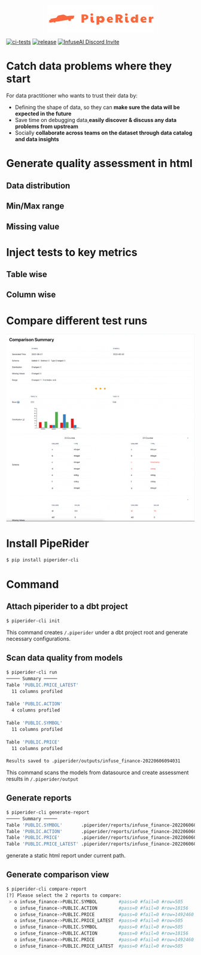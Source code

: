 
<p align="center">
  <a href="https://piperider.io">
    <img  src="/.github/images/logo.svg"
      width="284" border="0" alt="PipeRider">
  </a>
</p>

[![ci-tests](https://github.com/infuseai/piperider-cli/actions/workflows/tests.yaml/badge.svg)](https://github.com/infuseai/piperider-cli/actions/workflows/tests.yaml/badge.svg)
[![release](https://img.shields.io/github/release/infuseAI/piperider-cli/all.svg?style=flat-square)](https://github.com/infuseAI/piperider-cli/releases)
[![InfuseAI Discord Invite](https://img.shields.io/discord/664381609771925514?color=%237289DA&label=chat&logo=discord&logoColor=white)](https://discord.com/invite/5zb2aK9KBV)

# Catch data problems where they start
For data practitioner who wants to trust their data by:  
- Defining the shape of data, so they can **make sure the data will be expected in the future** 
- Save time on debugging data,**easily discover & discuss any data problems from upstream**
- Socially **collaborate across teams on the dataset through data catalog and data insights**

# Generate quality assessment in html
## Data distribution
## Min/Max range
## Missing value

# Inject tests to key metrics
## Table wise
## Column wise

# Compare different test runs
![comparison_view](/images/piperider_comparison_view.png)

# Install PipeRider

```bash
$ pip install piperider-cli
```

# Command

## Attach piperider to a dbt project
```bash
$ piperider-cli init
```
This command creates `/.piperider` under a dbt project root and generate necessary configurations.


## Scan data quality from models
```bash
$ piperider-cli run
───── Summary ─────
Table 'PUBLIC.PRICE_LATEST'
  11 columns profiled

Table 'PUBLIC.ACTION'
  4 columns profiled

Table 'PUBLIC.SYMBOL'
  11 columns profiled

Table 'PUBLIC.PRICE'
  11 columns profiled

Results saved to .piperider/outputs/infuse_finance-20220606094031
```
This command scans the models from datasource and create assessment results in `/.piperider/output`

## Generate reports
```bash
$ piperider-cli generate-report
───── Summary ─────
Table 'PUBLIC.SYMBOL'       .piperider/reports/infuse_finance-20220606094618/PUBLIC.SYMBOL.html
Table 'PUBLIC.ACTION'       .piperider/reports/infuse_finance-20220606094618/PUBLIC.ACTION.html
Table 'PUBLIC.PRICE'        .piperider/reports/infuse_finance-20220606094618/PUBLIC.PRICE.html
Table 'PUBLIC.PRICE_LATEST' .piperider/reports/infuse_finance-20220606094618/PUBLIC.PRICE_LATEST.html
```
generate a static html report under current path. 

## Generate comparison view
```bash
$ piperider-cli compare-report
[?] Please select the 2 reports to compare:
 > o infuse_finance->PUBLIC.SYMBOL        #pass=0 #fail=0 #row=505      #column=11  2022-06-02T16:27:54.115939Z
   o infuse_finance->PUBLIC.ACTION        #pass=0 #fail=0 #row=18156    #column=4   2022-06-02T16:27:54.115939Z
   o infuse_finance->PUBLIC.PRICE         #pass=0 #fail=0 #row=1492460  #column=11  2022-06-02T16:27:54.115939Z
   o infuse_finance->PUBLIC.PRICE_LATEST  #pass=0 #fail=0 #row=505      #column=11  2022-06-02T16:27:54.115939Z
   o infuse_finance->PUBLIC.SYMBOL        #pass=0 #fail=0 #row=505      #column=11  2022-06-02T15:46:24.464595Z
   o infuse_finance->PUBLIC.ACTION        #pass=0 #fail=0 #row=18156    #column=4   2022-06-02T15:46:24.464595Z
   o infuse_finance->PUBLIC.PRICE         #pass=0 #fail=0 #row=1492460  #column=11  2022-06-02T15:46:24.464595Z
   o infuse_finance->PUBLIC.PRICE_LATEST  #pass=0 #fail=0 #row=505      #column=11  2022-06-02T15:46:24.464595Z
```
